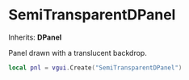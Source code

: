 # SemiTransparentDPanel

Inherits: **DPanel**

Panel drawn with a translucent backdrop.

```lua
local pnl = vgui.Create("SemiTransparentDPanel")
```
